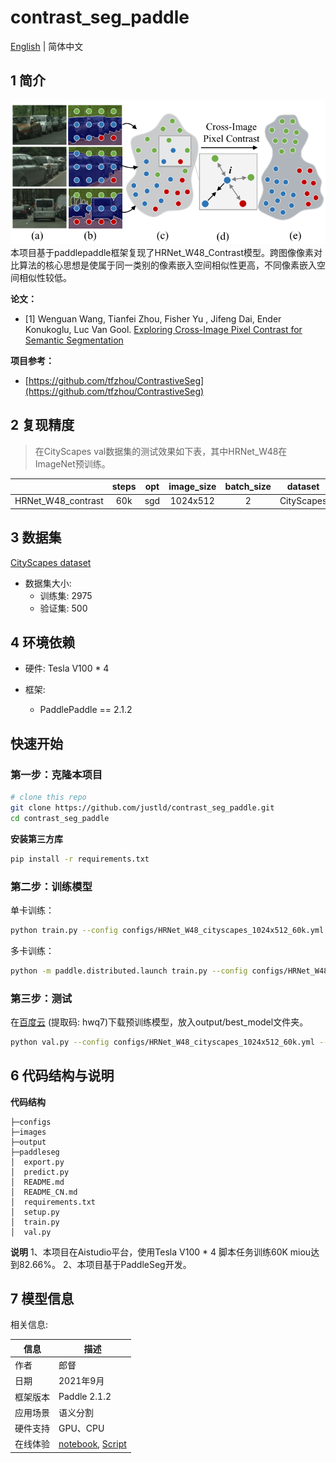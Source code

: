 # contrast_seg_paddle  

[English](./README.md) | 简体中文

## 1 简介
![images](images/feature_map.png)  
本项目基于paddlepaddle框架复现了HRNet_W48_Contrast模型。跨图像像素对比算法的核心思想是使属于同一类别的像素嵌入空间相似性更高，不同像素嵌入空间相似性较低。

**论文：**
- [1] Wenguan Wang, Tianfei Zhou, Fisher Yu , Jifeng Dai, Ender Konukoglu, Luc Van Gool. [Exploring Cross-Image Pixel Contrast for Semantic Segmentation](https://arxiv.org/abs/2101.11939)

**项目参考：**
- [https://github.com/tfzhou/ContrastiveSeg](https://github.com/tfzhou/ContrastiveSeg)

## 2 复现精度
>在CityScapes val数据集的测试效果如下表，其中HRNet_W48在ImageNet预训练。


| |steps|opt|image_size|batch_size|dataset|memory|card|mIou|config|
| :---: | :---: | :---: | :---: | :---: | :---: | :---: | :---: | :---: | :---: |
|HRNet_W48_contrast|60k|sgd|1024x512|2|CityScapes|32G|4|0.8266|[HRNet_W48_cityscapes_1024x512_60k.yml](configs/HRNet_W48_cityscapes_1024x512_60k)|

## 3 数据集
[CityScapes dataset](https://www.cityscapes-dataset.com/)

- 数据集大小:
    - 训练集: 2975
    - 验证集: 500

## 4 环境依赖
- 硬件: Tesla V100 * 4

- 框架:
    - PaddlePaddle == 2.1.2
    
## 快速开始

### 第一步：克隆本项目
```bash
# clone this repo
git clone https://github.com/justld/contrast_seg_paddle.git
cd contrast_seg_paddle
```

**安装第三方库**
```bash
pip install -r requirements.txt
```

### 第二步：训练模型
单卡训练：
```bash
python train.py --config configs/HRNet_W48_cityscapes_1024x512_60k.yml  --do_eval --use_vdl --log_iter 100 --save_interval 1000 --save_dir output
```
多卡训练：
```bash
python -m paddle.distributed.launch train.py --config configs/HRNet_W48_cityscapes_1024x512_60k.yml  --do_eval --use_vdl --log_iter 100 --save_interval 1000 --save_dir output
```

### 第三步：测试
在[百度云](https://pan.baidu.com/s/1JiWDSGUOczS4WLDGINN3vg) (提取码: hwq7)下载预训练模型，放入output/best_model文件夹。
```bash
python val.py --config configs/HRNet_W48_cityscapes_1024x512_60k.yml --model_path output/best_model/model.pdparams
```

## 6 代码结构与说明
**代码结构**
```
├─configs                          
├─images                         
├─output                           
├─paddleseg                                                   
│  export.py                     
│  predict.py                        
│  README.md                        
│  README_CN.md                     
│  requirements.txt                      
│  setup.py                   
│  train.py                
│  val.py                       
```
**说明**
1、本项目在Aistudio平台，使用Tesla V100 * 4 脚本任务训练60K miou达到82.66%。
2、本项目基于PaddleSeg开发。

## 7 模型信息

相关信息:

| 信息 | 描述 |
| --- | --- |
| 作者 | 郎督|
| 日期 | 2021年9月 |
| 框架版本 | Paddle 2.1.2 |
| 应用场景 | 语义分割 |
| 硬件支持 | GPU、CPU |
| 在线体验 | [notebook](https://aistudio.baidu.com/aistudio/projectdetail/2362799), [Script](https://aistudio.baidu.com/aistudio/clusterprojectdetail/2339905)|

